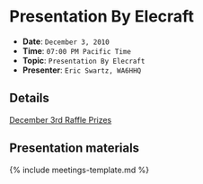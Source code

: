 # Presentation By Elecraft

* **Date**: `December 3, 2010`
* **Time**: `07:00 PM Pacific Time`
* **Topic**: `Presentation By Elecraft`
* **Presenter**: `Eric Swartz, WA6HHQ`

## Details

[December 3rd Raffle Prizes](raffleprizes-2010december.doc)

## Presentation materials

{% include meetings-template.md %}

